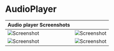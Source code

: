 # AudioPlayer


| **Audio player Screenshots**| |
| ------------- | ------------- |
|  ![Screenshot](https://github.com/valdio/AudioPlayer/blob/master/Screenshots/Screenshot_2016-08-12-19-31-48.png) |  ![Screenshot](https://github.com/valdio/AudioPlayer/blob/master/Screenshots/Screenshot_2016-08-12-19-32-09.png) |
| ![Screenshot](https://github.com/valdio/AudioPlayer/blob/master/Screenshots/Screenshot_2016-07-30-13-28-42.png)  | ![Screenshot](https://github.com/valdio/AudioPlayer/blob/master/Screenshots/Screenshot_2016-08-12-19-32-28.png)  |
